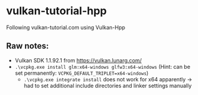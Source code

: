 # vulkan-tutorial-hpp
Following vulkan-tutorial.com using Vulkan-Hpp

## Raw notes:
- Vulkan SDK 1.1.92.1 from https://vulkan.lunarg.com/
- `.\vcpkg.exe install glm:x64-windows glfw3:x64-windows` (Hint: can be set permanently: `VCPKG_DEFAULT_TRIPLET=x64-windows`)
  - `.\vcpkg.exe integrate install` does not work for x64 apparently -> had to set additional include directories and linker settings manually
